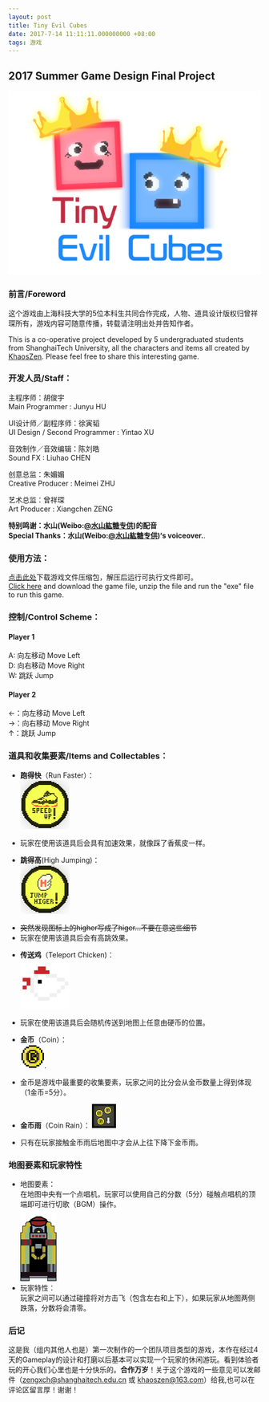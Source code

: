 ```yaml
---
layout: post
title: Tiny Evil Cubes
date: 2017-7-14 11:11:11.000000000 +08:00
tags: 游戏
---
```


## 2017 Summer Game Design Final Project  

![Tiny Evil Cubes](https://raw.githubusercontent.com/KhaosZen/khaoszen.github.io/master/_posts/pics/logo.png)

### 前言/Foreword
这个游戏由上海科技大学的5位本科生共同合作完成，人物、道具设计版权归曾祥琛所有，游戏内容可随意传播，转载请注明出处并告知作者。

This is a co-operative project developed by 5 undergraduated students from ShanghaiTech University, all the characters and items all created by [KhaosZen](https://khaos.github.io). Please feel free to share this interesting game.   
  
### 开发人员/Staff：
主程序师：胡俊宇  
Main Programmer : Junyu HU 
    
UI设计师／副程序师：徐寅韬   
UI Design / Second Programmer : Yintao XU   
  
音效制作／音效编辑：陈刘皓  
Sound FX : Liuhao CHEN     

创意总监：朱媚媚     
Creative Producer : Meimei ZHU  
  
艺术总监：曾祥琛     
Art Producer : Xiangchen ZENG  
  
**特别鸣谢：水山(Weibo:[@水山紘糖专供](http://weibo.com/mizuyama?refer_flag=1001030102_&retcode=6102&is_hot=1))的配音**   
**Special Thanks：水山(Weibo:[@水山紘糖专供](http://weibo.com/mizuyama?refer_flag=1001030102_&retcode=6102&is_hot=1))‘s voiceover.**. 

### 使用方法：
[点击此处](http://pan.baidu.com/share/link?shareid=4055294867&uk=2285346983？)下载游戏文件压缩包，解压后运行可执行文件即可。  
[Click here](http://pan.baidu.com/share/link?shareid=4055294867&uk=2285346983？) and download the game file, unzip the file and run the "exe" file to run this game.

### 控制/Control Scheme： 
#### Player 1
A: 向左移动  Move Left  
D: 向右移动  Move Right  
W: 跳跃  Jump  
#### Player 2
←：向左移动  Move Left  
→：向右移动  Move Right   
↑：跳跃 Jump 

### 道具和收集要素/Items and Collectables：
+ **跑得快**（Run Faster）：  
![run_fast](https://raw.githubusercontent.com/KhaosZen/khaoszen.github.io/master/_posts/pics/speed_up.png)
- 玩家在使用该道具后会具有加速效果，就像踩了香蕉皮一样。

+ **跳得高**(High Jumping)：  
![run_fast](https://raw.githubusercontent.com/KhaosZen/khaoszen.github.io/master/_posts/pics/jump_higher.png) 

- ~~突然发现图标上的higher写成了higer...不要在意这些细节~~  
- 玩家在使用该道具后会有高跳效果。

+ **传送鸡**（Teleport Chicken)：  
![run_fast](https://raw.githubusercontent.com/KhaosZen/khaoszen.github.io/master/_posts/pics/bird.png)

- 玩家在使用该道具后会随机传送到地图上任意由硬币的位置。

+ **金币**（Coin）：  
![run_fast](https://raw.githubusercontent.com/KhaosZen/khaoszen.github.io/master/_posts/pics/coin.png).

- 金币是游戏中最重要的收集要素，玩家之间的比分会从金币数量上得到体现（1金币=5分）。

+ **金币雨**（Coin Rain）：
![run_fast](https://raw.githubusercontent.com/KhaosZen/khaoszen.github.io/master/_posts/pics/coin_rain.png)
- 只有在玩家接触金币雨后地图中才会从上往下降下金币雨。

### 地图要素和玩家特性
+ 地图要素：  
在地图中央有一个点唱机，玩家可以使用自己的分数（5分）碰触点唱机的顶端即可进行切歌（BGM）操作。  
![run_fast](https://raw.githubusercontent.com/KhaosZen/khaoszen.github.io/master/_posts/pics/Juke_Box.png)
+ 玩家特性：  
玩家之间可以通过碰撞将对方击飞（包含左右和上下），如果玩家从地图两侧跌落，分数将会清零。

### 后记  
这是我（组内其他人也是）第一次制作的一个团队项目类型的游戏，本作在经过4天的Gameplay的设计和打磨以后基本可以实现一个玩家的休闲游玩。看到体验者玩的开心我们心里也是十分快乐的。**合作万岁**！关于这个游戏的一些意见可以发邮件（zengxch@shanghaitech.edu.cn 或 khaoszen@163.com）给我,也可以在评论区留言厚！谢谢！
